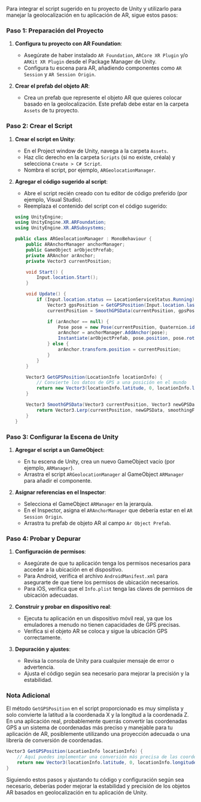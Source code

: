 Para integrar el script sugerido en tu proyecto de Unity y utilizarlo para manejar la geolocalización en tu aplicación de AR, sigue estos pasos:

### Paso 1: Preparación del Proyecto

1. **Configura tu proyecto con AR Foundation**:
    - Asegúrate de haber instalado `AR Foundation`, `ARCore XR Plugin` y/o `ARKit XR Plugin` desde el Package Manager de Unity.
    - Configura tu escena para AR, añadiendo componentes como `AR Session` y `AR Session Origin`.

2. **Crear el prefab del objeto AR**:
    - Crea un prefab que represente el objeto AR que quieres colocar basado en la geolocalización. Este prefab debe estar en la carpeta `Assets` de tu proyecto.

### Paso 2: Crear el Script

1. **Crear el script en Unity**:
    - En el Project window de Unity, navega a la carpeta `Assets`.
    - Haz clic derecho en la carpeta `Scripts` (si no existe, créala) y selecciona `Create > C# Script`.
    - Nombra el script, por ejemplo, `ARGeolocationManager`.

2. **Agregar el código sugerido al script**:
    - Abre el script recién creado con tu editor de código preferido (por ejemplo, Visual Studio).
    - Reemplaza el contenido del script con el código sugerido:

    ```csharp
    using UnityEngine;
    using UnityEngine.XR.ARFoundation;
    using UnityEngine.XR.ARSubsystems;

    public class ARGeolocationManager : MonoBehaviour {
        public ARAnchorManager anchorManager;
        public GameObject arObjectPrefab;
        private ARAnchor arAnchor;
        private Vector3 currentPosition;

        void Start() {
            Input.location.Start();
        }

        void Update() {
            if (Input.location.status == LocationServiceStatus.Running) {
                Vector3 gpsPosition = GetGPSPosition(Input.location.lastData);
                currentPosition = SmoothGPSData(currentPosition, gpsPosition);

                if (arAnchor == null) {
                    Pose pose = new Pose(currentPosition, Quaternion.identity);
                    arAnchor = anchorManager.AddAnchor(pose);
                    Instantiate(arObjectPrefab, pose.position, pose.rotation, arAnchor.transform);
                } else {
                    arAnchor.transform.position = currentPosition;
                }
            }
        }

        Vector3 GetGPSPosition(LocationInfo locationInfo) {
            // Convierte los datos de GPS a una posición en el mundo
            return new Vector3(locationInfo.latitude, 0, locationInfo.longitude);
        }

        Vector3 SmoothGPSData(Vector3 currentPosition, Vector3 newGPSData, float smoothingFactor = 0.1f) {
            return Vector3.Lerp(currentPosition, newGPSData, smoothingFactor);
        }
    }
    ```

### Paso 3: Configurar la Escena de Unity

1. **Agregar el script a un GameObject**:
    - En tu escena de Unity, crea un nuevo GameObject vacío (por ejemplo, `ARManager`).
    - Arrastra el script `ARGeolocationManager` al GameObject `ARManager` para añadir el componente.

2. **Asignar referencias en el Inspector**:
    - Selecciona el GameObject `ARManager` en la jerarquía.
    - En el Inspector, asigna el `ARAnchorManager` que debería estar en el `AR Session Origin`.
    - Arrastra tu prefab de objeto AR al campo `Ar Object Prefab`.

### Paso 4: Probar y Depurar

1. **Configuración de permisos**:
    - Asegúrate de que tu aplicación tenga los permisos necesarios para acceder a la ubicación en el dispositivo.
    - Para Android, verifica el archivo `AndroidManifest.xml` para asegurarte de que tiene los permisos de ubicación necesarios.
    - Para iOS, verifica que el `Info.plist` tenga las claves de permisos de ubicación adecuadas.

2. **Construir y probar en dispositivo real**:
    - Ejecuta tu aplicación en un dispositivo móvil real, ya que los emuladores a menudo no tienen capacidades de GPS precisas.
    - Verifica si el objeto AR se coloca y sigue la ubicación GPS correctamente.

3. **Depuración y ajustes**:
    - Revisa la consola de Unity para cualquier mensaje de error o advertencia.
    - Ajusta el código según sea necesario para mejorar la precisión y la estabilidad.

### Nota Adicional

El método `GetGPSPosition` en el script proporcionado es muy simplista y solo convierte la latitud a la coordenada X y la longitud a la coordenada Z. En una aplicación real, probablemente querrás convertir las coordenadas GPS a un sistema de coordenadas más preciso y manejable para tu aplicación de AR, posiblemente utilizando una proyección adecuada o una librería de conversión de coordenadas.

```csharp
Vector3 GetGPSPosition(LocationInfo locationInfo) {
    // Aquí puedes implementar una conversión más precisa de las coordenadas GPS a coordenadas del mundo de Unity
    return new Vector3(locationInfo.latitude, 0, locationInfo.longitude);
}
```

Siguiendo estos pasos y ajustando tu código y configuración según sea necesario, deberías poder mejorar la estabilidad y precisión de los objetos AR basados en geolocalización en tu aplicación de Unity.

